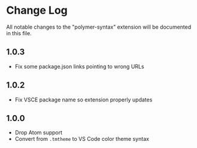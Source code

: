 # Change Log
All notable changes to the "polymer-syntax" extension will be documented in this file.

## 1.0.3
- Fix some package.json links pointing to wrong URLs

## 1.0.2
- Fix VSCE package name so extension properly updates

## 1.0.0
- Drop Atom support
- Convert from `.tmtheme` to VS Code color theme syntax
